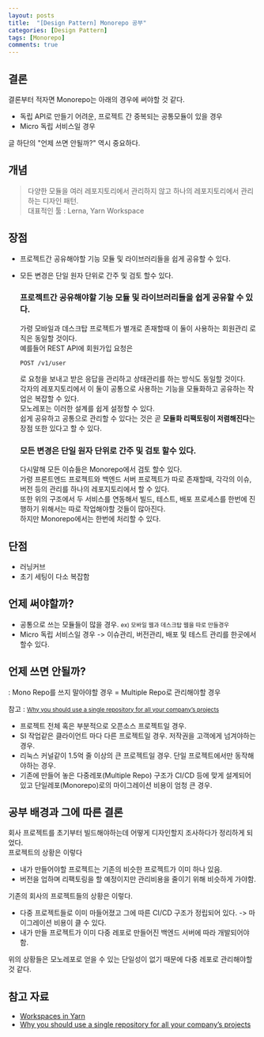```yaml
---
layout: posts
title:  "[Design Pattern] Monorepo 공부"
categories: [Design Pattern]
tags: [Monorepo]
comments: true
---
```


## 결론

결론부터 적자면 Monorepo는 아래의 경우에 써야할 것 같다.

- 독립 API로 만들기 어려운, 프로젝트 간 중복되는 공통모듈이 있을 경우
- Micro 독립 서비스일 경우

글 하단의 "언제 쓰면 안될까?" 역시 중요하다.

## 개념

> 다양한 모듈을 여러 레포지토리에서 관리하지 않고 하나의 레포지토리에서 관리하는 디자인 패턴. <br>
> 대표적인 툴 : Lerna, Yarn Workspace

## 장점

- 프로젝트간 공유해야할 기능 모듈 및 라이브러리들을 쉽게 공유할 수 있다.
- 모든 변경은 단일 원자 단위로 간주 및 검토 할수 있다.

  ### 프로젝트간 공유해야할 기능 모듈 및 라이브러리들을 쉽게 공유할 수 있다.

  가령 모바일과 데스크탑 프로젝트가 별개로 존재할때 이 둘이 사용하는 회원관리 로직은 동일할 것이다. <br>
  예를들어 REST API에 회원가입 요청은 

  ```
  POST /v1/user
  ```

  로 요청을 보내고 받은 응답을 관리하고 상태관리를 하는 방식도 동일할 것이다.<br>
  각자의 레포지토리에서 이 둘이 공통으로 사용하는 기능을 모듈화하고 공유하는 작업은 복잡할 수 있다. <br>
  모노레포는 이러한 설계를 쉽게 설정할 수 있다. <br>
  쉽게 공유하고 공통으로 관리할 수 있다는 것은 곧 **모듈화 리팩토링이 저렴해진다**는 장점 또한 있다고 할 수 있다.

  ### 모든 변경은 단일 원자 단위로 간주 및 검토 할수 있다.

  다시말해 모든 이슈들은 Monorepo에서 검토 할수 있다.<br>
  가령 프론트엔드 프로젝트와 백엔드 서버 프로젝트가 따로 존재할때, 각각의 이슈, 버전 등의 관리를 하나의 레포지토리에서 할 수 있다.<br>
  또한 위의 구조에서 두 서비스를 연동해서 빌드, 테스트, 배포 프로세스를 한번에 진행하기 위해서는 따로 작업해야할 것들이 많아진다.<br>
  하지만 Monorepo에서는 한번에 처리할 수 있다.

## 단점

- 러닝커브
- 초기 세팅이 다소 복잡함

## 언제 써야할까?

- 공통으로 쓰는 모듈들이 많을 경우. <small>ex) 모바일 웹과 데스크탑 웹을 따로 만들경우</small>
- Micro 독립 서비스일 경우 -> 이슈관리, 버전관리, 배포 및 테스트 관리를 한곳에서 할수 있다.

## 언제 쓰면 안될까?

: Mono Repo를 쓰지 말아야할 경우 = Multiple Repo로 관리해야할 경우<br>

참고 : <small>[Why you should use a single repository for all your company’s projects](https://www.drmaciver.com/2016/10/why-you-should-use-a-single-repository-for-all-your-companys-projects/)</small>

- 프로젝트 전체 혹은 부분적으로 오픈소스 프로젝트일 경우. 
- SI 작업같은 클라이언트 마다 다른 프로젝트일 경우. 저작권을 고객에게 넘겨야하는 경우.
- 리눅스 커널같이 1.5억 줄 이상의 큰 프로젝트일 경우. 단일 프로젝트에서만 동작해야하는 경우.
- 기존에 만들어 놓은 다중레포(Multiple Repo) 구조가 CI/CD 등에 맞게 설계되어 있고 단일레포(Monorepo)로의 마이그레이션 비용이 엄청 큰 경우.

## 공부 배경과 그에 따른 결론

회사 프로젝트를 초기부터 빌드해야하는데 어떻게 디자인할지 조사하다가 정리하게 되었다. <br>
프로젝트의 상황은 이렇다<br>

- 내가 만들어야할 프로젝트는 기존의 비슷한 프로젝트가 이미 하나 있음. 
- 버전을 업하며 리팩토링을 할 예정이지만 관리비용을 줄이기 위해 비슷하게 가야함.

기존의 회사의 프로젝트들의 상황은 이렇다.

- 다중 프로젝트들로 이미 마들어졌고 그에 따른 CI/CD 구조가 정립되어 있다. -> 마이그레이션 비용이 클 수 있다.
- 내가 만들 프로젝트가 이미 다중 레포로 만들어진 백엔드 서버에 따라 개발되어야 함.

위의 상황들은 모노레포로 얻을 수 있는 단일성이 없기 때문에 다중 레포로 관리해야할 것 같다.

## 참고 자료

- [Workspaces in Yarn](https://yarnpkg.com/blog/2017/08/02/introducing-workspaces/)
- [Why you should use a single repository for all your company’s projects](https://www.drmaciver.com/2016/10/why-you-should-use-a-single-repository-for-all-your-companys-projects/)